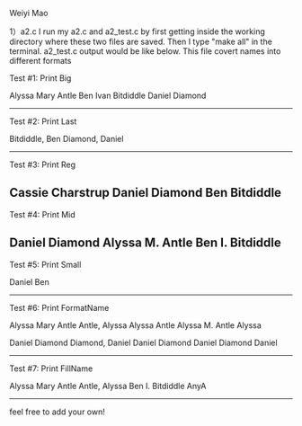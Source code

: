 Weiyi Mao

1）a2.c
	I run my a2.c and a2_test.c by first getting inside the working directory where these two files are saved. Then I type "make all" in the terminal. a2_test.c output would be like below. This file covert names into different formats



Test #1: Print Big

Alyssa Mary Antle
Ben Ivan Bitdiddle
Daniel Diamond

--------------------------------

Test #2: Print Last

Bitdiddle, Ben
Diamond, Daniel

--------------------------------

Test #3: Print Reg

Cassie Charstrup
Daniel Diamond
Ben Bitdiddle
--------------------------------

Test #4: Print Mid

Daniel Diamond
Alyssa M. Antle
Ben I. Bitdiddle
--------------------------------

Test #5: Print Small

Daniel
Ben

--------------------------------

Test #6: Print FormatName

Alyssa Mary Antle
Antle, Alyssa
Alyssa Antle
Alyssa M. Antle
Alyssa

Daniel Diamond
Diamond, Daniel
Daniel Diamond
Daniel Diamond
Daniel

--------------------------------

Test #7: Print FillName

Alyssa Mary Antle
Antle, Alyssa
Ben I. Bitdiddle
AnyA


--------------------------------

feel free to add your own!
